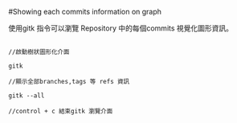 #Showing each commits information on graph

使用gitk 指令可以瀏覽 Repository 中的每個commits 視覺化圖形資訊。

```

//啟動樹狀圖形化介面

gitk

//顯示全部branches,tags 等 refs 資訊

gitk --all

//control + c 結束gitk 瀏覽介面

```
